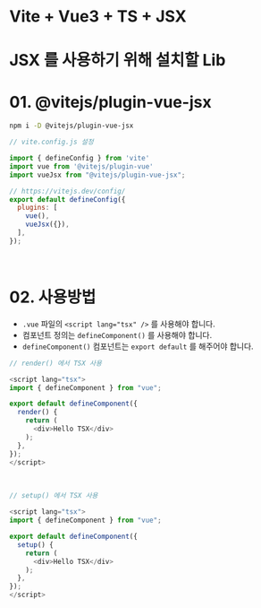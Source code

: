 # Vite + Vue3 + TS + JSX

# JSX 를 사용하기 위해 설치할 Lib

# 01. @vitejs/plugin-vue-jsx

```bash
npm i -D @vitejs/plugin-vue-jsx
```

```javascript
// vite.config.js 설정

import { defineConfig } from 'vite'
import vue from '@vitejs/plugin-vue'
import vueJsx from "@vitejs/plugin-vue-jsx";

// https://vitejs.dev/config/
export default defineConfig({
  plugins: [
    vue(),
    vueJsx({}),
  ],
});
```

<br />

# 02. 사용방법

* ``.vue`` 파일의 ``<script lang="tsx" />`` 를 사용해야 합니다.
* 컴포넌트 정의는 ``defineComponent()`` 를 사용해야 합니다.
* ``defineComponent()`` 컴포넌트는 ``export default`` 를 해주어야 합니다.


```javascript
// render() 에서 TSX 사용

<script lang="tsx">
import { defineComponent } from "vue";

export default defineComponent({
  render() {
    return (
      <div>Hello TSX</div>
    );
  },
});
</script>
```

<br />

```javascript
// setup() 에서 TSX 사용

<script lang="tsx">
import { defineComponent } from "vue";

export default defineComponent({
  setup() {
    return (
      <div>Hello TSX</div>
    );
  },
});
</script>
```